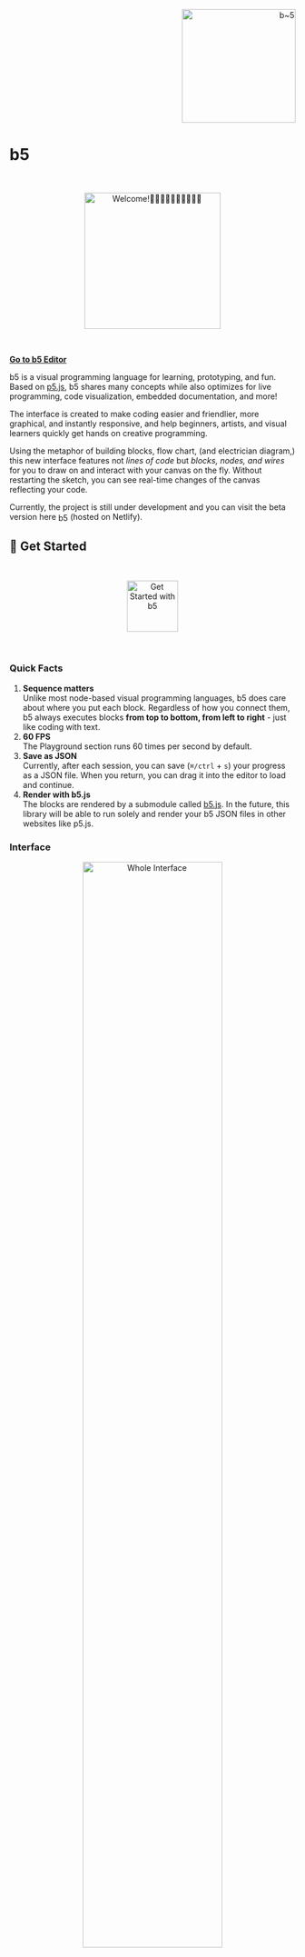 <p align="right">
  <a href="https://b5editor.app" rel="noopener noreferrer" target="_blank">
    <img alt="b~5" src="src/img/logo/logo-3.svg" width="200" />
  </a>
</p>

# b5

<br />
<p align="center">
    <img alt="Welcome!👋🏿👋🏽👋🏼👋🏾👋🏻" src="media/blocks/welcome.png" width="240" />
</p>
<br />

[**Go to b5 Editor**](https://b5editor.app)

b5 is a visual programming language for learning, prototyping, and fun. Based on [p5.js](https://p5js.org/), b5 shares many concepts while also optimizes for live programming, code visualization, embedded documentation, and more!

The interface is created to make coding easier and friendlier, more graphical, and instantly responsive, and help beginners, artists, and visual learners quickly get hands on creative programming.

Using the metaphor of building blocks, flow chart, (and electrician diagram,) this new interface features not _lines of code_ but _blocks, nodes, and wires_ for you to draw on and interact with your canvas on the fly. Without restarting the sketch, you can see real-time changes of the canvas reflecting your code.

Currently, the project is still under development and you can visit the beta version here <a href="https://b5editor.app" rel="noopener noreferrer" target="_blank"><img alt="b5 Editor" src="src/img/logo/ico.svg" width="17" align="center" /></a> (hosted on Netlify).

## 🌱 Get Started

<br />
<p align="center">
  <img alt="Get Started with b5" src="media/book.png" width="90" />
</p>
<br />

### Quick Facts

1. **Sequence matters**<br />Unlike most node-based visual programming languages, b5 does care about where you put each block. Regardless of how you connect them, b5 always executes blocks **from top to bottom, from left to right** - just like coding with text.
2. **60 FPS**<br />The Playground section runs 60 times per second by default.
3. **Save as JSON**<br />Currently, after each session, you can save (`⌘/ctrl` + `s`) your progress as a JSON file. When you return, you can drag it into the editor to load and continue.
4. **Render with b5.js**<br />The blocks are rendered by a submodule called [b5.js](https://github.com/peilingjiang/b5.js). In the future, this library will be able to run solely and render your b5 JSON files in other websites like p5.js.

### Interface

<p align="center">
  <img alt="Whole Interface" src="media/demo.png" width="70%" />
</p>

![Interface Deconstruction](media/interface.jpg)

#### Editor

The programming environment where you can "code" on the fly, consists of two parts: **Factory** and **Playground**:

- **Playground**: Just like p5's **draw** function, runs from top to bottom for 60 times per second by default.
- **Factory**: Instead of only using predefined blocks, you can design and construct your own variables, functions, or objects (not available yet) here.

  <img alt="variable" src="media/variable.svg" width="81px" style="align: center; display: inline" /><br />
  Like p5's **setup** function, the definitions will run for only once before Playground starts running. Any change made to this section will re-initiate the running sketch.<br />

  <img alt="function" src="media/function.svg" width="81px" style="align: center; display: inline" /><br />
  The definitions will not be executed until you put the block into the Playground code canvas.<br />

  <img alt="object" src="media/object.svg" width="81px" style="align: center; display: inline" /><br />
  _Still work-in-progress_.<br />

  b5 will render a preview of your customized block for you on the right of each section, you may also rename it. To add the customized blocks into the Playground, you can directly drag the preview block from Factory to it, or you can add them as normal ones using block search.

  <p align="center">
    <img alt="Block Search" src="media/block-preview.png" width="50%" />
  </p>
  <br />

- **Block Search**: To add new blocks, you can use search - double click at any empty block room that you want to add a block to, and search for name, type, or description of that block.

  <p align="center">
    <img alt="Block Search" src="media/search.png" width="70%" />
  </p>

#### Viewer

The live preview of your sketch, where you can Pause/Start, Refresh, or Capture your canvas. You can also minimize the viewer to the corner.

#### Navigation

**Left click (and hold)** to select/drag blocks, select/add wires, etc. Double click at code canvas to open block search.<br />
**Right click and hold** to navigate around the code canvas.<br />
**Scroll** to zoom in or out the code canvas. Hold the `shift` or `command/ctrl` key to scroll horizontally or vertically.

### Syntax

The code is based on blocks, nodes, and wires, representing functionality, input/output, and connection respectively.

<p align="center">
  <img alt="Whole Interface" src="media/components.png" width="70%" />
</p>

Data flow from top (outputs) to bottom (inputs) via wires between blocks. One output can feed data to different inputs, while one input can only have one data source.

#### Effect Block

In p5.js, we have some functions that can set the styles or matrix for the following geometries, like `fill()`, `stroke()`, or `scale()`. Here, b5 shares the same concept and when you click on the effect block, you'll also be able to see the affected range of it.

### Documentation

The interface has the whole documentation embedded for reference. Simply hover the cursor onto blocks, nodes, or input boxes to get the explanation.

<p align="center">
  <img alt="Documentation" src="media/documentation.jpg" width="70%" />
</p>

#### Examples

You can load ⭐ random example files with detailed comments from the _Files_ icon at the top left corner of editor. You are also encouraged to share your projects to be added into the list!

## 🧑‍💻 Development

This is still an early stage work-in-progress project with tons of features and bugs to expect, and all kinds of contributions - suggestions, discussions, bug report and fix, new blocks and features, UI improvement... - are more than welcome! 💜

You can report the problems, or start a new discussion with the link (at top left corner) in editor, or [here](https://github.com/peilingjiang/b5/issues/new).

### Setup

To clone the project to local for development, please follow the steps below: (Remember to **clone the submodules** as b5.js is currently used as a submodule instead of of package for the script rendering!)

```
git clone --recurse-submodules https://github.com/peilingjiang/b5.git
cd b5
npm run setup
```

To start developing, please open **two** terminal windows both looking at the root of this project folder and run the following two commands in each of them:

```
npm run css
```

```
npm start
```

The first one helps listen to changes of CSS files and optimize them, and the second one starts the development React build that will listen to any changes you make to lively reflect them in your page. It should automatically open a page from your default browser, but you can always go to `localhost:3000` as it's running.

### Commit

You don't need to do anything before creating a pull request - the code will be formatted upon commit and the production build will be built in server before hosting.

### To-dos

#### b5 Core

- [ ] Cover most of original p5.js functionalities
  - [ ] Bring videos, images, sounds into the canvas
  - [ ] _log_ block that can log the input value inside the block instead of into console
- [ ] _b5Iterate_ object: to stream multiple data from one block to another with one wire
- [ ] Error system: reusable type checking function; blocks, nodes, and wires turn red and shout to you when unintended input received
- [ ] Output _shape_ objects for drawing blocks: for you to get center, points, etc.
- [ ] Create your own "object" - what, why, and how?
- [ ] Bring in more libraries, create for full work flow for current Posenet library
- [ ] Use more efficient renderer, like native HTML canvas or q5.js

#### Interface

- [ ] Preferences
- [ ] Quick guide of basic uses
- [ ] Share the file, section blocks, etc.
- [ ] Create quick preview version of code canvas to embed into websites
- [ ] Multi-language support to make it language independent for programming
- [ ] Select multiple blocks and drag, delete, etc. the collection
- [ ] `⌘/ctrl` + `z`
- [ ] `⌘/ctrl` + `c` and `v`
- [ ] Open viewer in a separate tab
- [ ] Accessibility

### Status

[![Build Status](https://travis-ci.com/peilingjiang/b5.svg?branch=master)](https://travis-ci.com/peilingjiang/b5)
[![Netlify Status](https://api.netlify.com/api/v1/badges/d043b1d3-5e60-474a-9a34-a929fba58375/deploy-status)](https://app.netlify.com/sites/b5-editor/deploys)

## References and Notes

1. [p5.js](https://github.com/processing/p5.js)
2. [Learnable Programming](http://worrydream.com/LearnableProgramming/) by Bret Victor
3. Awesome [visual programming languages](https://github.com/terkelg/awesome-creative-coding#visual-programming-languages) for creative coding
